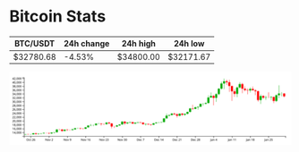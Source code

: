 # Bitcoin Stats

BTC/USDT|24h change|24h high|24h low|
|---|---|---|---|
|$32780.68|-4.53%|$34800.00|$32171.67|

<img src="./chart.svg">
